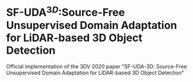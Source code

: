 # SF-UDA$^{3D}$:Source-Free Unsupervised Domain Adaptation for LiDAR-based 3D Object Detection

Official implementation of the 3DV 2020 paper "SF-UDA-3D: Source-Free Unsupervised Domain Adaptation for LiDAR-based 3D Object Detection"


